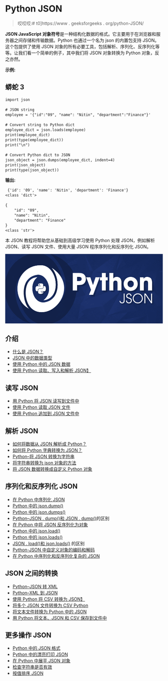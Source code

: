 # Python JSON

> 哎哎哎:# t0]https://www . geeksforgeeks . org/python-JSON/

**JSON JavaScript 对象符号**是一种结构化数据的格式。它主要用于在浏览器和服务器之间存储和传输数据。Python 也通过一个名为 json 的内置包支持 JSON。这个包提供了使用 JSON 对象的所有必要工具，包括解析、序列化、反序列化等等。让我们看一个简单的例子，其中我们将 JSON 对象转换为 Python 对象，反之亦然。

**示例:**

## 蟒蛇 3

```
import json

# JSON string
employee = '{"id":"09", "name": "Nitin", "department":"Finance"}'

# Convert string to Python dict
employee_dict = json.loads(employee)
print(employee_dict)
print(type(employee_dict))
print("\n")

# Convert Python dict to JSON
json_object = json.dumps(employee_dict, indent=4)
print(json_object)
print(type(json_object))
```

**输出:**

```
 {'id': '09', 'name': 'Nitin', 'department': 'Finance'}
<class 'dict'>

{
    "id": "09",
    "name": "Nitin",
    "department": "Finance"
}
<class 'str'>
```

本 JSON 教程将帮助您从基础到高级学习使用 Python 处理 JSON，例如解析 JSON、读写 JSON 文件、使用大量 JSON 程序序列化和反序列化 JSON。

![](img/700b8566c9d5d2ee2bcb122f4fb2e996.png)

## 介绍

*   [什么是 JSON？](https://www.geeksforgeeks.org/javascript-json/)
*   [JSON 中的数据类型](https://www.geeksforgeeks.org/json-data-types/)
*   [使用 Python 中的 JSON 数据](https://www.geeksforgeeks.org/working-with-json-data-in-python/)
*   [使用 Python 读取、写入和解析 JSON】](https://www.geeksforgeeks.org/read-write-and-parse-json-using-python/)

## 读写 JSON

*   [用 Python 将 JSON 读写到文件中](https://www.geeksforgeeks.org/reading-and-writing-json-to-a-file-in-python/)
*   [使用 Python 读取 JSON 文件](https://www.geeksforgeeks.org/read-json-file-using-python/)
*   [使用 Python 追加到 JSON 文件中](https://www.geeksforgeeks.org/append-to-json-file-using-python/)

## 解析 JSON

*   [如何将数据从 JSON 解析成 Python？](https://www.geeksforgeeks.org/how-to-parse-data-from-json-into-python/)
*   [如何将 Python 字典转换为 JSON？](https://www.geeksforgeeks.org/how-to-convert-python-dictionary-to-json/)
*   [Python–将 JSON 转换为字符串](https://www.geeksforgeeks.org/python-convert-json-to-string/)
*   [将字符串转换为 json 对象的方法](https://www.geeksforgeeks.org/python-ways-to-convert-string-to-json-object/)
*   [将 JSON 数据转换成自定义 Python 对象](https://www.geeksforgeeks.org/convert-json-data-into-a-custom-python-object/)

## 序列化和反序列化 JSON

*   [在 Python 中序列化 JSON](https://www.geeksforgeeks.org/serializing-json-data-in-python/)
*   [Python 中的 json.dump()](https://www.geeksforgeeks.org/json-dump-in-python/)
*   [Python 中的 json.dumps()](https://www.geeksforgeeks.org/json-dumps-in-python/)
*   [Python–JSON . dump()和 JSON . dump()](https://www.geeksforgeeks.org/python-difference-between-json-dump-and-json-dumps/)的区别
*   [在 Python 中将 JSON 反序列化为对象](https://www.geeksforgeeks.org/deserialize-json-to-object-in-python/)
*   [Python 中的 json.load()](https://www.geeksforgeeks.org/json-load-in-python/)
*   [Python 中的 json.loads()](https://www.geeksforgeeks.org/json-loads-in-python/)
*   [JSON . load()和 json.loads()](https://www.geeksforgeeks.org/python-difference-between-json-load-and-json-loads/) 的区别
*   [Python-JSON 中自定义对象的编码和解码](https://www.geeksforgeeks.org/encoding-and-decoding-custom-objects-in-python-json/)
*   [在 Python 中序列化和反序列化复杂的 JSON](https://www.geeksforgeeks.org/serialize-and-deserialize-complex-json-in-python/)

## JSON 之间的转换

*   [Python–JSON 转 XML](https://www.geeksforgeeks.org/python-json-to-xml/)
*   [Python–XML 到 JSON](https://www.geeksforgeeks.org/python-xml-to-json/)
*   [使用 Python 将 CSV 转换为 JSON】](https://www.geeksforgeeks.org/convert-csv-to-json-using-python/)
*   [将多个 JSON 文件转换为 CSV Python](https://www.geeksforgeeks.org/convert-multiple-json-files-to-csv-python/)
*   [将文本文件转换为 Python 中的 JSON](https://www.geeksforgeeks.org/convert-text-file-to-json-in-python/)
*   [用 Python 将文本、JSON 和 CSV 保存到文件中](https://www.geeksforgeeks.org/saving-text-json-and-csv-to-a-file-in-python/)

## 更多操作 JSON

*   [Python 中的 JSON 格式](https://www.geeksforgeeks.org/json-formatting-python/)
*   [Python 中的漂亮打印 JSON](https://www.geeksforgeeks.org/pretty-print-json-in-python/)
*   [在 Python 中展平 JSON 对象](https://www.geeksforgeeks.org/flattening-json-objects-in-python/)
*   [检查字符串是否有效](https://www.geeksforgeeks.org/python-check-whether-a-string-is-valid-json-or-not/)
*   [按值排序 JSON](https://www.geeksforgeeks.org/python-sort-json-by-value/)